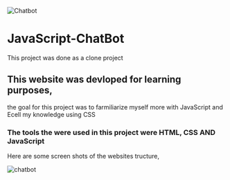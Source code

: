 ![Chatbot](https://github.com/DanielsWebDevelopment/JavaScript-ChatBot/assets/129445203/b993abb1-6642-4400-b4ed-0dc833c1d049)

# JavaScript-ChatBot
This project was done as a clone project 

## This website was devloped for learning purposes, 
the goal for this project was to farmiliarize myself more with JavaScript and Ecell my knowledge using CSS 

### The tools the were used in this project were HTML, CSS AND JavaScript

Here are some screen shots of the websites tructure, 


![chatbot](https://github.com/DanielsWebDevelopment/Image-Gallery-Website/assets/129445203/086c09c0-f869-4dc4-956f-625fda36b039)
